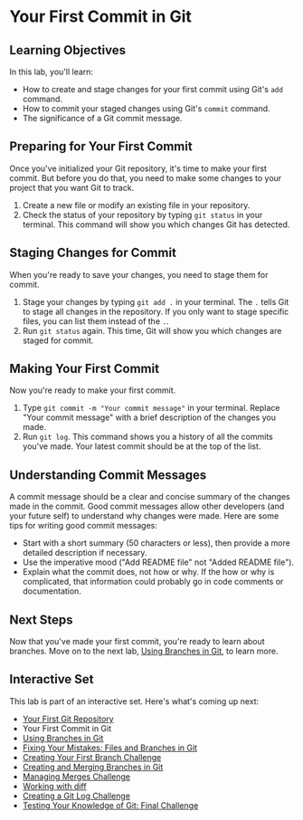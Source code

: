 # Your First Commit in Git

## Learning Objectives

In this lab, you'll learn:
- How to create and stage changes for your first commit using Git's `add` command.
- How to commit your staged changes using Git's `commit` command.
- The significance of a Git commit message.

## Preparing for Your First Commit

Once you've initialized your Git repository, it's time to make your first commit. But before you do that, you need to make some changes to your project that you want Git to track.

1. Create a new file or modify an existing file in your repository.
2. Check the status of your repository by typing `git status` in your terminal. This command will show you which changes Git has detected.

## Staging Changes for Commit

When you're ready to save your changes, you need to stage them for commit.

1. Stage your changes by typing `git add .` in your terminal. The `.` tells Git to stage all changes in the repository. If you only want to stage specific files, you can list them instead of the `.`.
2. Run `git status` again. This time, Git will show you which changes are staged for commit.

## Making Your First Commit

Now you're ready to make your first commit.

1. Type `git commit -m "Your commit message"` in your terminal. Replace "Your commit message" with a brief description of the changes you made.
2. Run `git log`. This command shows you a history of all the commits you've made. Your latest commit should be at the top of the list.

## Understanding Commit Messages

A commit message should be a clear and concise summary of the changes made in the commit. Good commit messages allow other developers (and your future self) to understand why changes were made. Here are some tips for writing good commit messages:

- Start with a short summary (50 characters or less), then provide a more detailed description if necessary.
- Use the imperative mood ("Add README file" not "Added README file").
- Explain what the commit does, not how or why. If the how or why is complicated, that information could probably go in code comments or documentation.

## Next Steps

Now that you've made your first commit, you're ready to learn about branches. Move on to the next lab, [Using Branches in Git](LINK_TO_NEXT_LAB), to learn more.

## Interactive Set

This lab is part of an interactive set. Here's what's coming up next:
- [Your First Git Repository](README.md)
- Your First Commit in Git
- [Using Branches in Git](branchs.md)
- [Fixing Your Mistakes: Files and Branches in Git](fix-files-branchs.md)
- [Creating Your First Branch Challenge](first-branch-challenge.md)
- [Creating and Merging Branches in Git](merge-branch.md)
- [Managing Merges Challenge](merge-challenge.md)
- [Working with diff](git-diff.md)
- [Creating a Git Log Challenge](git-log-challenge.md)
- [Testing Your Knowledge of Git: Final Challenge](final-challenge.md)
